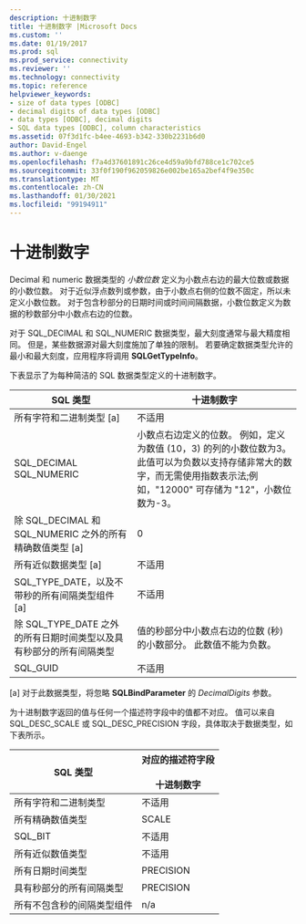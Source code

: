 ```yaml
---
description: 十进制数字
title: 十进制数字 |Microsoft Docs
ms.custom: ''
ms.date: 01/19/2017
ms.prod: sql
ms.prod_service: connectivity
ms.reviewer: ''
ms.technology: connectivity
ms.topic: reference
helpviewer_keywords:
- size of data types [ODBC]
- decimal digits of data types [ODBC]
- data types [ODBC], decimal digits
- SQL data types [ODBC], column characteristics
ms.assetid: 07f3d1fc-b4ee-4693-b342-330b2231b6d0
author: David-Engel
ms.author: v-daenge
ms.openlocfilehash: f7a4d37601891c26ce4d59a9bfd788ce1c702ce5
ms.sourcegitcommit: 33f0f190f962059826e002be165a2bef4f9e350c
ms.translationtype: MT
ms.contentlocale: zh-CN
ms.lasthandoff: 01/30/2021
ms.locfileid: "99194911"
---
```

# <a name="decimal-digits"></a>十进制数字
Decimal 和 numeric 数据类型的 *小数位数* 定义为小数点右边的最大位数或数据的小数位数。 对于近似浮点数列或参数，由于小数点右侧的位数不固定，所以未定义小数位数。 对于包含秒部分的日期时间或时间间隔数据，小数位数定义为数据的秒数部分中小数点右边的位数。  
  
 对于 SQL_DECIMAL 和 SQL_NUMERIC 数据类型，最大刻度通常与最大精度相同。 但是，某些数据源对最大刻度施加了单独的限制。 若要确定数据类型允许的最小和最大刻度，应用程序将调用 **SQLGetTypeInfo**。  
  
 下表显示了为每种简洁的 SQL 数据类型定义的十进制数字。  
  
|SQL 类型|十进制数字|  
|--------------|--------------------|  
|所有字符和二进制类型 [a]|不适用|  
|SQL_DECIMAL<br />SQL_NUMERIC|小数点右边定义的位数。 例如，定义为数值 (10，3) 的列的小数位数为3。 此值可以为负数以支持存储非常大的数字，而无需使用指数表示法;例如，"12000" 可存储为 "12"，小数位数为-3。|  
|除 SQL_DECIMAL 和 SQL_NUMERIC 之外的所有精确数值类型 [a]|0|  
|所有近似数据类型 [a]|不适用|  
|SQL_TYPE_DATE，以及不带秒的所有间隔类型组件 [a]|不适用|  
|除 SQL_TYPE_DATE 之外的所有日期时间类型以及具有秒部分的所有间隔类型|值的秒部分中小数点右边的位数 (秒) 的小数部分。 此数值不能为负数。|  
|SQL_GUID|不适用|  
  
 [a] 对于此数据类型，将忽略 **SQLBindParameter** 的 *DecimalDigits* 参数。  
  
 为十进制数字返回的值与任何一个描述符字段中的值都不对应。 值可以来自 SQL_DESC_SCALE 或 SQL_DESC_PRECISION 字段，具体取决于数据类型，如下表所示。  
  
|SQL 类型|对应的描述符字段<br /><br /> 十进制数字|  
|--------------|----------------------------------------------------------|  
|所有字符和二进制类型|不适用|  
|所有精确数值类型|SCALE|  
|SQL_BIT|不适用|  
|所有近似数值类型|不适用|  
|所有日期时间类型|PRECISION|  
|具有秒部分的所有间隔类型|PRECISION|  
|所有不包含秒的间隔类型组件|n/a|
